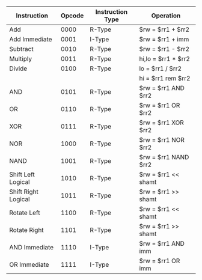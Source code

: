 |     Instruction     | Opcode | Instruction Type |      Operation       |
| ------------------- | ------ | ---------------- | -------------------- |
| Add                 |  0000  |      R-Type      | $rw = $rr1 + $rr2    |
| Add Immediate       |  0001  |      I-Type      | $rw = $rr1 + imm     |
| Subtract            |  0010  |      R-Type      | $rw = $rr1 - $rr2    |
| Multiply            |  0011  |      R-Type      | hi,lo = $rr1 * $rr2  |
| Divide              |  0100  |      R-Type      | lo = $rr1 / $rr2     |
|                     |        |                  | hi = $rr1 rem $rr2   |
| AND                 |  0101  |      R-Type      | $rw = $rr1 AND $rr2  |
| OR                  |  0110  |      R-Type      | $rw = $rr1 OR $rr2   |
| XOR                 |  0111  |      R-Type      | $rw = $rr1 XOR $rr2  |
| NOR                 |  1000  |      R-Type      | $rw = $rr1 NOR $rr2  |
| NAND                |  1001  |      R-Type      | $rw = $rr1 NAND $rr2 |
| Shift Left Logical  |  1010  |      R-Type      | $rw = $rr1 << shamt  |
| Shift Right Logical |  1011  |      R-Type      | $rw = $rr1 >> shamt  |
| Rotate Left         |  1100  |      R-Type      | $rw = $rr1 << shamt  |
| Rotate Right        |  1101  |      R-Type      | $rw = $rr1 >> shamt  |
| AND Immediate       |  1110  |      I-Type      | $rw = $rr1 AND imm   |
| OR Immediate        |  1111  |      I-Type      | $rw = $rr1 OR imm    |
